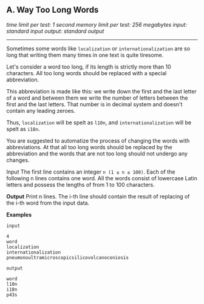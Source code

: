 ## A. Way Too Long Words
_time limit per test: 1 second_
_memory limit per test: 256 megabytes_
_input: standard input_
_output: standard output_

---

Sometimes some words like `localization` or `internationalization` are so long that writing them many times in one text is quite tiresome.

Let's consider a word too long, if its length is strictly more than 10 characters. All too long words should be replaced with a special abbreviation.

This abbreviation is made like this: we write down the first and the last letter of a word and between them we write the number of letters between the first and the last letters. That number is in decimal system and doesn't contain any leading zeroes.

Thus, `localization` will be spelt as `l10n`, and `internationalization` will be spelt as `i18n`.

You are suggested to automatize the process of changing the words with abbreviations. At that all too long words should be replaced by the abbreviation and the words that are not too long should not undergo any changes.

Input
The first line contains an integer `n (1 ≤ n ≤ 100)`. Each of the following n lines contains one word. All the words consist of lowercase Latin letters and possess the lengths of from 1 to 100 characters.

**Output**
Print n lines. The i-th line should contain the result of replacing of the i-th word from the input data.

**Examples**

```
input

4
word
localization
internationalization
pneumonoultramicroscopicsilicovolcanoconiosis

output

word
l10n
i18n
p43s
```